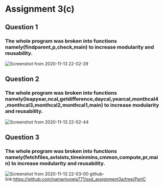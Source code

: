 # Assignment 3(c)
## Question 1
### The whole program was broken into functions namely(findparent,p,check,main) to increase modularity and reusability.
![Screenshot from 2020-11-13 22-02-29](https://user-images.githubusercontent.com/70585990/99096819-c4e10680-25fc-11eb-9975-61ad30b183b5.png)

## Question 2
### The whole program was broken into functions namely(leapyear,ncal,getdifference,daycal,yearcal,monthcal4,monthcal3,monthcal2,monthcal1,main) to increase modularity and reusability.
![Screenshot from 2020-11-13 22-02-44](https://user-images.githubusercontent.com/70585990/99097008-007bd080-25fd-11eb-818e-a1082f56c4ff.png)

## Question 3
### The whole program was broken into functions namely(fetchfiles,avlslots,timeinmins,cmmon,compute,pr,main) to increase modularity and reusability.
![Screenshot from 2020-11-13 22-03-00](https://user-images.githubusercontent.com/70585990/99097058-14bfcd80-25fd-11eb-9366-13e0ef175c36.png)
github-link:https://github.com/namanjuneja771/ssd_assignment3a/tree/PartC
